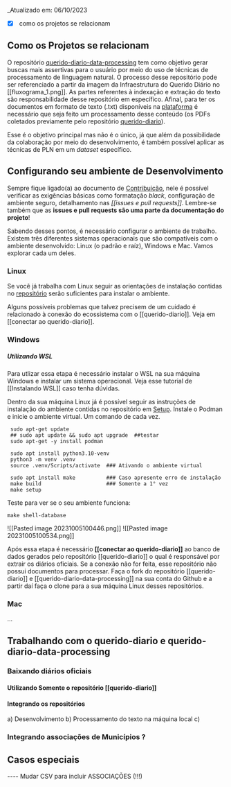 _Atualizado em: 06/10/2023

- [x]  como os projetos se relacionam

## Como os Projetos se relacionam

O repositório [querido-diario-data-processing](https://github.com/okfn-brasil/querido-diario-data-processing) tem como objetivo gerar buscas mais assertivas para o usuário por meio do uso de técnicas de processamento de linguagem natural. O processo desse repositório pode ser referenciado a partir da imagem da Infraestrutura do Querido Diário no [[fluxograma_1.png]]. As partes referentes à indexação e extração do texto são responsabilidade desse repositório em específico. Afinal, para ter os documentos em formato de texto (.txt) disponíveis na [plataforma](https://queridodiario.ok.org.br/) é necessário que seja feito um processamento desse conteúdo (os PDFs coletados previamente pelo repositório [querido-diario](https://github.com/okfn-brasil/querido-diario)).

Esse é o objetivo principal mas não é o único, já que além da possibilidade da colaboração por meio do desenvolvimento, é também possível aplicar as técnicas de PLN em um _dataset_ específico.

## Configurando seu ambiente de Desenvolvimento
 
Sempre fique ligado(a) ao documento de [Contribuição](https://github.com/okfn-brasil/querido-diario-comunidade/blob/main/.github/CONTRIBUTING.md#ecossistema), nele é possível verificar as exigências básicas como formatação _black_, configuração de ambiente seguro, detalhamento nas _[[issues e pull requests]]_. Lembre-se também que as **issues e pull requests são uma parte da documentação do projeto**!  
 
Sabendo desses pontos, é necessário configurar o ambiente de trabalho. Existem três diferentes sistemas operacionais que são compatíveis com o ambiente desenvolvido: Linux (o padrão e raíz), Windows e Mac. Vamos explorar cada um deles.

### Linux

Se você já trabalha com Linux seguir as orientações de instalação contidas no [repositório](https://github.com/okfn-brasil/querido-diario-data-processing) serão suficientes para instalar o ambiente.

Alguns possíveis problemas que talvez precisem de um cuidado é relacionado à conexão do ecossistema com o [[querido-diario]]. Veja em [[conectar ao querido-diario]].

### Windows
##### Utilizando WSL

Para utlizar essa etapa é necessário instalar o WSL na sua máquina Windows e instalar um sistema operacional. Veja esse tutorial de [[Instalando WSL]] caso tenha dúvidas.

Dentro da sua máquina Linux já é possível seguir as instruções de instalação do ambiente contidas no repositório em [Setup](). Instale o Podman e inicie o ambiente virtual. Um comando de cada vez.

~~~Linux
 sudo apt-get update
 ## sudo apt update && sudo apt upgrade  ##testar
 sudo apt-get -y install podman
 
 sudo apt install python3.10-venv
 python3 -m venv .venv
 source .venv/Scripts/activate  ### Ativando o ambiente virtual

 sudo apt install make          ### Caso apresente erro de instalação
 make build                     ### Somente a 1° vez
 make setup
 ~~~

Teste para ver se o seu ambiente funciona:
~~~Linux
make shell-database
~~~

![[Pasted image 20231005100446.png]]
![[Pasted image 20231005100534.png]]

Após essa etapa é necessário **[[conectar ao querido-diario]]** ao banco de dados gerados pelo repositório [[querido-diario]] o qual é responsável por extrair os diários oficiais. Se a conexão não for feita, esse repositório não possui documentos para processar. Faça o fork do repositório [[querido-diario]] e [[querido-diario-data-processing]] na sua conta do Github e a partir daí faça o clone para a sua máquina Linux desses repositórios.
### Mac

...
 
## Trabalhando com o querido-diario e querido-diario-data-processing

### Baixando diários oficiais
#### Utilizando Somente o repositório [[querido-diario]]

#### Integrando os repositórios

a) Desenvolvimento
b) Processamento do texto na máquina local
c)

### Integrando associações de Municípios ?
## Casos especiais

---- Mudar CSV para incluir ASSOCIAÇÕES (!!!)